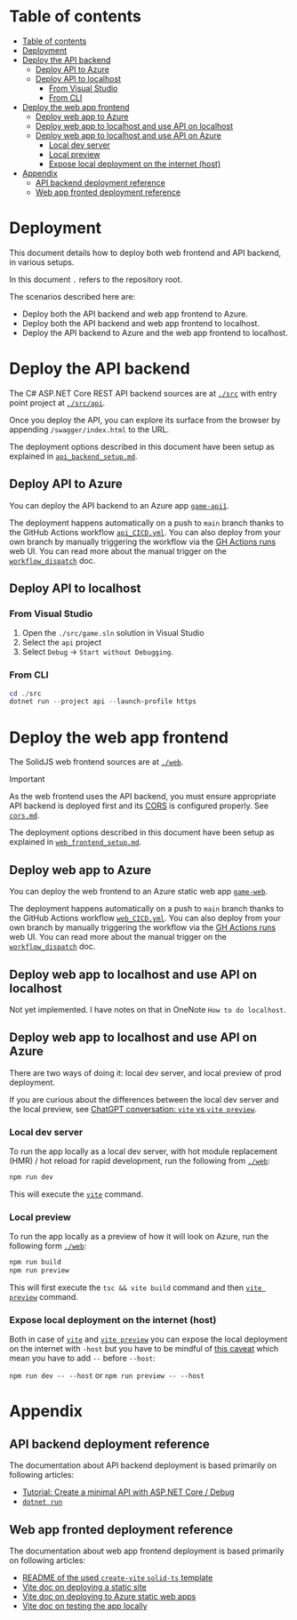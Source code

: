 # Table of contents

- [Table of contents](#table-of-contents)
- [Deployment](#deployment)
- [Deploy the API backend](#deploy-the-api-backend)
  - [Deploy API to Azure](#deploy-api-to-azure)
  - [Deploy API to localhost](#deploy-api-to-localhost)
    - [From Visual Studio](#from-visual-studio)
    - [From CLI](#from-cli)
- [Deploy the web app frontend](#deploy-the-web-app-frontend)
  - [Deploy web app to Azure](#deploy-web-app-to-azure)
  - [Deploy web app to localhost and use API on localhost](#deploy-web-app-to-localhost-and-use-api-on-localhost)
  - [Deploy web app to localhost and use API on Azure](#deploy-web-app-to-localhost-and-use-api-on-azure)
    - [Local dev server](#local-dev-server)
    - [Local preview](#local-preview)
    - [Expose local deployment on the internet (host)](#expose-local-deployment-on-the-internet-host)
- [Appendix](#appendix)
  - [API backend deployment reference](#api-backend-deployment-reference)
  - [Web app fronted deployment reference](#web-app-fronted-deployment-reference)

# Deployment

This document details how to deploy both web frontend and API backend, in various setups.

In this document `.` refers to the repository root.

The scenarios described here are:

- Deploy both the API backend and web app frontend to Azure.
- Deploy both the API backend and web app frontend to localhost.
- Deploy the API backend to Azure and the web app frontend to localhost.

# Deploy the API backend

The C# ASP.NET Core REST API backend sources are at [`./src`] with entry point project at [`./src/api`].

Once you deploy the API, you can explore its surface from the browser by appending `/swagger/index.html`
to the URL.

The deployment options described in this document have been setup as explained in [`api_backend_setup.md`].

## Deploy API to Azure

You can deploy the API backend to an Azure app [`game-api1`].

The deployment happens automatically on a push to `main` branch thanks to the GitHub Actions workflow [`api_CICD.yml`].
You can also deploy from your own branch by manually triggering the workflow via the [GH Actions runs] web UI.
You can read more about the manual trigger on the [`workflow_dispatch`] doc.

## Deploy API to localhost

### From Visual Studio

1. Open the `./src/game.sln` solution in Visual Studio
2. Select the `api` project
3. Select `Debug` -> `Start without Debugging`.

### From CLI

``` powershell
cd ./src
dotnet run --project api --launch-profile https
```

# Deploy the web app frontend

The SolidJS web frontend sources are at [`./web`].  

> [!IMPORTANT]
> As the web frontend uses the API backend, you must ensure appropriate API backend is deployed first
> and its [CORS] is configured properly.
> See [`cors.md`](./cors.md).

The deployment options described in this document have been setup as explained in [`web_frontend_setup.md`].

## Deploy web app to Azure

You can deploy the web frontend to an Azure static web app [`game-web`].

The deployment happens automatically on a push to `main` branch thanks to the GitHub Actions workflow [`web_CICD.yml`].
You can also deploy from your own branch by manually triggering the workflow via the [GH Actions runs] web UI.
You can read more about the manual trigger on the [`workflow_dispatch`] doc.

## Deploy web app to localhost and use API on localhost

Not yet implemented. I have notes on that in OneNote `How to do localhost`.

## Deploy web app to localhost and use API on Azure

There are two ways of doing it: local dev server, and local preview of prod deployment.

If you are curious about the differences between the local dev server and the local preview, see
[ChatGPT conversation: `vite` vs `vite preview`].

### Local dev server

To run the app locally as a local dev server, with hot module replacement (HMR) / hot reload for rapid development, run
the following from [`./web`]:

``` powershell
npm run dev
```

This will execute the [`vite`] command.

### Local preview

To run the app locally as a preview of how it will look on Azure, run the following form [`./web`]:

``` powershell
npm run build
npm run preview
```

This will first execute the `tsc && vite build` command and then [`vite preview`] command.

### Expose local deployment on the internet (host)

Both in case of [`vite`] and [`vite preview`] you can expose the local deployment on the internet with `-host`
but you have to be mindful of [this caveat][vite -host caveat] which mean you have to add `--` before `--host`:

`npm run dev -- --host`
or
`npm run preview -- --host`

# Appendix

## API backend deployment reference

The documentation about API backend deployment is based primarily on following articles:

- [Tutorial: Create a minimal API with ASP.NET Core / Debug]
- [`dotnet run`]

## Web app fronted deployment reference

The documentation about web app frontend deployment is based primarily on following articles:

- [README of the used `create-vite` `solid-ts` template]
- [Vite doc on deploying a static site]
- [Vite doc on deploying to Azure static web apps]
- [Vite doc on testing the app locally]

<!--
--------------------------------------------------------------------------------
references
--------------------------------------------------------------------------------
-->

[`./src/api`]: ../src/api
[`./src`]: ../src
[`./web`]: ../web
[`api_backend_setup.md`]: ./api_backend_setup.md
[`api_CICD.yml`]: ../.github/workflows/api_CICD.yml
[`dotnet run`]: https://learn.microsoft.com/en-us/dotnet/core/tools/dotnet-run
[`game-api1`]: https://portal.azure.com/#@spawarottijamro.onmicrosoft.com/resource/subscriptions/8695c84c-09a4-4b50-994f-a2fa7f36cc92/resourcegroups/game-rg/providers/Microsoft.Web/sites/game-api1/appServices
[`game-web`]: https://portal.azure.com/#@spawarottijamro.onmicrosoft.com/resource/subscriptions/8695c84c-09a4-4b50-994f-a2fa7f36cc92/resourceGroups/game-rg/providers/Microsoft.Web/staticSites/game-web/staticsite
[`vite preview`]: https://vitejs.dev/guide/cli.html#vite-preview
[`vite`]: https://vitejs.dev/guide/cli.html#vite
[`web_CICD.yml`]: ../.github/workflows/web_CICD.yml
[`web_frontend_setup.md`]: ./web_frontend_setup.md
[`workflow_dispatch`]: https://docs.github.com/en/actions/using-workflows/events-that-trigger-workflows#workflow_dispatch
[ChatGPT conversation: `vite` vs `vite preview`]: https://chat.openai.com/c/8f51472c-e7a2-4d82-b660-36d990135ee9
[CORS]: https://developer.mozilla.org/en-US/docs/Web/HTTP/CORS
[GH Actions runs]: https://github.com/konrad-jamrozik/game/actions
[README of the used `create-vite` `solid-ts` template]: https://github.com/vitejs/vite/tree/main/packages/create-vite/template-solid-ts
[Tutorial: Create a minimal API with ASP.NET Core / Debug]: https://learn.microsoft.com/en-us/azure/app-service/quickstart-dotnetcore?pivots=development-environment-vs&tabs=net70#1-create-an-aspnet-web-app
[vite -host caveat]: https://github.com/vitejs/vite/discussions/3396#discussioncomment-4581934
[Vite doc on deploying a static site]: https://vitejs.dev/guide/static-deploy.html
[Vite doc on deploying to Azure static web apps]: https://vitejs.dev/guide/static-deploy.html#azure-static-web-apps
[Vite doc on testing the app locally]: https://vitejs.dev/guide/static-deploy.html#testing-the-app-locally
